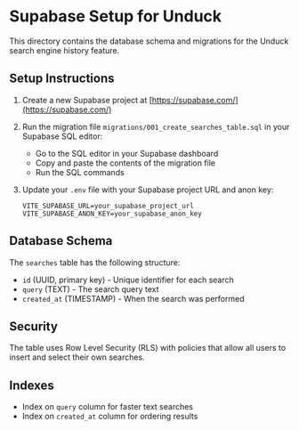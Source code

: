 # Supabase Setup for Unduck

This directory contains the database schema and migrations for the Unduck search engine history feature.

## Setup Instructions

1. Create a new Supabase project at [https://supabase.com/](https://supabase.com/)

2. Run the migration file `migrations/001_create_searches_table.sql` in your Supabase SQL editor:
   - Go to the SQL editor in your Supabase dashboard
   - Copy and paste the contents of the migration file
   - Run the SQL commands

3. Update your `.env` file with your Supabase project URL and anon key:
   ```
   VITE_SUPABASE_URL=your_supabase_project_url
   VITE_SUPABASE_ANON_KEY=your_supabase_anon_key
   ```

## Database Schema

The `searches` table has the following structure:

- `id` (UUID, primary key) - Unique identifier for each search
- `query` (TEXT) - The search query text
- `created_at` (TIMESTAMP) - When the search was performed

## Security

The table uses Row Level Security (RLS) with policies that allow all users to insert and select their own searches.

## Indexes

- Index on `query` column for faster text searches
- Index on `created_at` column for ordering results
